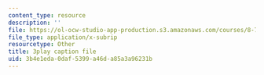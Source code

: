 ```yaml
---
content_type: resource
description: ''
file: https://ol-ocw-studio-app-production.s3.amazonaws.com/courses/8-701-introduction-to-nuclear-and-particle-physics-fall-2020/3b4e1eda0daf5399a46da85a3a96231b_fsvkE3cR1Aw.vtt
file_type: application/x-subrip
resourcetype: Other
title: 3play caption file
uid: 3b4e1eda-0daf-5399-a46d-a85a3a96231b
---
```


